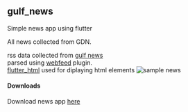 ## gulf_news

Simple news app using flutter

All news collected from GDN.

rss data collected from [gulf news](https://gulfnews.com/rss)\
parsed using [webfeed](https://pub.dev/packages/webfeed) plugin.\
[flutter_html](https://pub.dev/packages/flutter_html) used for diplaying html elements
![sample news](https://github.com/vel-jack/nothingbox/raw/master/sampledata/gulfnews.png)

#### Downloads
Download news app [here](https://github.com/vel-jack/nothingbox/releases/)
